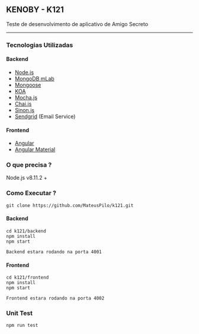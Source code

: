 ## KENOBY - K121

Teste de desenvolvimento de aplicativo de Amigo Secreto

---

### Tecnologias Utilizadas

#### Backend

 * [Node.js](http://nodejs.org)
 * [MongoDB mLab](https://mlab.com/)
 * [Mongoose](http://mongoosejs.com/)
 * [KOA](https://koajs.com/)
 * [Mocha.js](https://mochajs.org/)
 * [Chai.js](http://chaijs.com/)
 * [Sinon.js](http://sinonjs.org/)
 * [Sendgrid](https://sendgrid.com/) (Email Service)

#### Frontend

 * [Angular](https://angular.io/)
 * [Angular Material](https://material.angular.io/)

### O que precisa ?

Node.js v8.11.2 +


### Como Executar ?

	git clone https://github.com/MateusPilo/k121.git

#### Backend

    cd k121/backend
    npm install
    npm start

    Backend estara rodando na porta 4001

#### Frontend

    cd k121/frontend
    npm install
    npm start

    Frontend estara rodando na porta 4002

### Unit Test

	npm run test